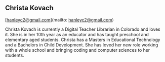 ## Christa Kovach

[hanleyc2@gmail.com](mailto: hanleyc2@gmail.com)

Christa Kovach is currently a Digital Teacher Librarian in Colorado and loves it. She is in her 10th year as an educator and has taught preschool and elementary aged students. Christa has a Masters in Educational Technology and a Bachelors in Child Development. She has loved her new role working with a whole school and bringing coding and computer sciences to her students.
